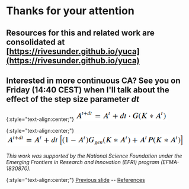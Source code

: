 # Thanks for your attention

## Resources for this and related work are consolidated at [https://rivesunder.github.io/yuca](https://rivesunder.github.io/yuca) 

## Interested in more continuous CA? See you on Friday (14:40 CEST) when I'll talk about the effect of the step size parameter _dt_ 
{:style="text-align:center;"}
![teaser figure showing Orbium and s613 CA](https://raw.githubusercontent.com/riveSunder/yuca/master/assets/equations/lenia.png)

{:style="text-align:center;"}
![teaser figure showing Orbium and s613 CA](https://raw.githubusercontent.com/riveSunder/yuca/master/assets/equations/glaberish.png)

*This work was supported by the National Science Foundation under the Emerging Frontiers in Research and Innovation (EFRI) program (EFMA-1830870).*

{:style="text-align:center;"}
[Previous slide](https://rivesunder.github.io/yuca/g_slide_010) -- [References](https://rivesunder.github.io/yuca/g_ref.md)
